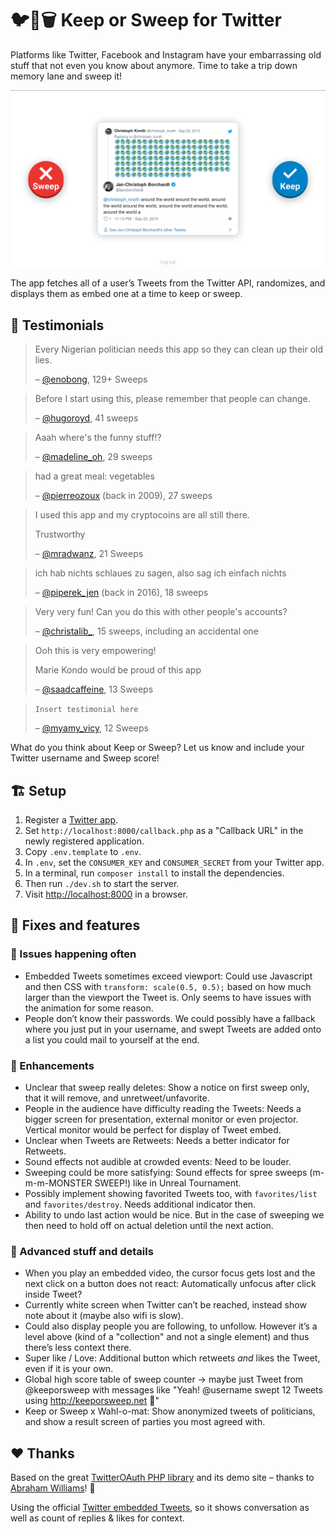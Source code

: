 # 🐦🔀🗑️ Keep or Sweep for Twitter

Platforms like Twitter, Facebook and Instagram have your embarrassing old stuff that not even you know about anymore. Time to take a trip down memory lane and sweep it!

![](images/screenshot.png)

The app fetches all of a user’s Tweets from the Twitter API, randomizes, and displays them as embed one at a time to keep or sweep.



## 💬 Testimonials

> Every Nigerian politician needs this app so they can clean up their old lies.
>
> – [@enobong](https://twitter.com/enobong), 129+ Sweeps

> Before I start using this, please remember that people can change.
>
> – [@hugoroyd](https://twitter.com/hugoroyd), 41 sweeps

> Aaah where's the funny stuff!?
>
> – [@madeline_oh](https://twitter.com/madeline_oh), 29 sweeps

> had a great meal: vegetables
>
> – [@pierreozoux](https://twitter.com/pierreozoux) (back in 2009), 27 sweeps

> I used this app and my cryptocoins are all still there.
>
> Trustworthy
>
> – [@mradwanz](https://twitter.com/mradwanz), 21 Sweeps

> ich hab nichts schlaues zu sagen, also sag ich einfach nichts
>
> – [@piperek_jen](https://twitter.com/piperek_jen) (back in 2016), 18 sweeps

> Very very fun! Can you do this with other people's accounts?
>
> – [@christalib_](https://twitter.com/christalib_), 15 sweeps, including an accidental one

> Ooh this is very empowering!
>
> Marie Kondo would be proud of this app
>
> – [@saadcaffeine](https://twitter.com/saadcaffeine), 13 Sweeps

> `Insert testimonial here`
>
> – [@myamy_vicy](https://twitter.com/myamy_vicy), 12 Sweeps

What do you think about Keep or Sweep? Let us know and include your Twitter username and Sweep score!


## 🏗 Setup
1. Register a [Twitter app](https://apps.twitter.com).
2. Set `http://localhost:8000/callback.php` as a "Callback URL" in the newly registered application.
3. Copy `.env.template` to `.env`.
4. In `.env`, set the `CONSUMER_KEY` and `CONSUMER_SECRET` from your Twitter app.
5. In a terminal, run `composer install` to install the dependencies.
6. Then run `./dev.sh` to start the server.
7. Visit [http://localhost:8000](http://localhost:8000) in a browser.


## 🚦 Fixes and features

### 🐛 Issues happening often
- Embedded Tweets sometimes exceed viewport: Could use Javascript and then CSS with `transform: scale(0.5, 0.5);` based on how much larger than the viewport the Tweet is. Only seems to have issues with the animation for some reason.
- People don’t know their passwords. We could possibly have a fallback where you just put in your username, and swept Tweets are added onto a list you could mail to yourself at the end.

### 📑 Enhancements
- Unclear that sweep really deletes: Show a notice on first sweep only, that it will remove, and unretweet/unfavorite.
- People in the audience have difficulty reading the Tweets: Needs a bigger screen for presentation, external monitor or even projector. Vertical monitor would be perfect for display of Tweet embed.
- Unclear when Tweets are Retweets: Needs a better indicator for Retweets.
- Sound effects not audible at crowded events: Need to be louder.
- Sweeping could be more satisfying: Sound effects for spree sweeps (m-m-m-MONSTER SWEEP!) like in Unreal Tournament.
- Possibly implement showing favorited Tweets too, with `favorites/list` and `favorites/destroy`. Needs additional indicator then.
- Ability to undo last action would be nice. But in the case of sweeping we then need to hold off on actual deletion until the next action.

### 📜 Advanced stuff and details
- When you play an embedded video, the cursor focus gets lost and the next click on a button does not react: Automatically unfocus after click inside Tweet?
- Currently white screen when Twitter can’t be reached, instead show note about it (maybe also wifi is slow).
- Could also display people you are following, to unfollow. However it’s a level above (kind of a "collection" and not a single element) and thus there’s less context there.
- Super like / Love: Additional button which retweets _and_ likes the Tweet, even if it is your own.
- Global high score table of sweep counter → maybe just Tweet from @keeporsweep with messages like "Yeah! @username swept 12 Tweets using http://keeporsweep.net 👏"
- Keep or Sweep x Wahl-o-mat: Show anonymized tweets of politicians, and show a result screen of parties you most agreed with.


## ❤ Thanks

Based on the great [TwitterOAuth PHP library](https://twitteroauth.com) and its demo site – thanks to [Abraham Williams](https://abrah.am)! 🎉

Using the official [Twitter embedded Tweets](https://developer.twitter.com/en/docs/twitter-for-websites/embedded-tweets/overview), so it shows conversation as well as count of replies & likes for context.
